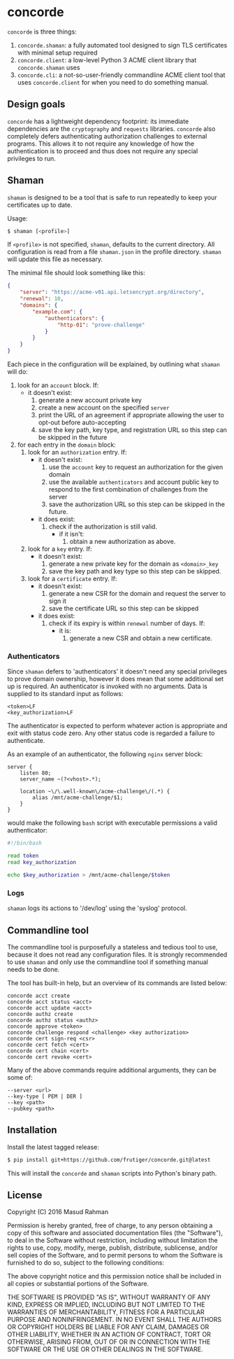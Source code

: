 # concorde

`concorde` is three things:

1. `concorde.shaman`: a fully automated tool designed to sign TLS certificates
   with minimal setup required
2. `concorde.client`: a low-level Python 3 ACME client library that
   `concorde.shaman` uses
3. `concorde.cli`: a not-so-user-friendly commandline ACME client tool that
   uses `concorde.client` for when you need to do something manual.

## Design goals

`concorde` has a lightweight dependency footprint: its immediate dependencies
are the `cryptography` and `requests` libraries.  `concorde` also completely
defers authenticating authorization challenges to external programs.  This
allows it to not require any knowledge of how the authentication is to proceed
and thus does not require any special privileges to run.

## Shaman

`shaman` is designed to be a tool that is safe to run repeatedly to keep your
certificates up to date.

Usage:

```sh
$ shaman [<profile>]
```

If `<profile>` is not specified, `shaman`, defaults to the current directory.
All configuration is read from a file `shaman.json` in the profile directory.
`shaman` will update this file as necessary.

The minimal file should look something like this:

```json
{
    "server": "https://acme-v01.api.letsencrypt.org/directory",
    "renewal": 10,
    "domains": {
        "example.com": {
            "authenticators": {
                "http-01": "prove-challenge"
            }
        }
    }
}
```

Each piece in the configuration will be explained, by outlining what `shaman`
will do:

1. look for an `account` block.  If:
    * it doesn't exist:
        1. generate a new account private key
        2. create a new account on the specified `server`
        3. print the URL of an agreement if appropriate allowing the user to
           opt-out before auto-accepting
        4. save the key path, key type, and registration URL so this step can be
           skipped in the future
2. for each entry in the `domain` block:
    1. look for an `authorization` entry.  If:
        * it doesn't exist:
            1. use the `account` key to request an authorization for the given
               domain
            2. use the available `authenticators` and account public key to
               respond to the first combination of challenges from the server
            3. save the authorization URL so this step can be skipped in the
               future.
        * it does exist:
            1.  check if the authorization is still valid.
                * if it isn't:
                    1. obtain a new authorization as above.
    2. look for a `key` entry.  If:
        * it doesn't exist:
            1. generate a new private key for the domain as `<domain>_key`
            2. save the key path and key type so this step can be skipped.
    3. look for a `certificate` entry.  If:
        * it doesn't exist:
            1. generate a new CSR for the domain and request the server to sign
               it
            2. save the certificate URL so this step can be skipped
        * it does exist:
            1. check if its expiry is within `renewal` number of days.  If:
                * it is:
                    1. generate a new CSR and obtain a new certificate.

### Authenticators

Since `shaman` defers to 'authenticators' it doesn't need any special
privileges to prove domain ownership, however it does mean that some additional
set up is required.  An authenticator is invoked with no arguments.  Data is
supplied to its standard input as follows:

```
<token>LF
<key_authorization>LF
```

The authenticator is expected to perform whatever action is appropriate and
exit with status code zero.  Any other status code is regarded a failure to
authenticate.

As an example of an authenticator, the following `nginx` server block:

```
server {
    listen 80;
    server_name ~(?<vhost>.*);

    location ~\/\.well-known\/acme-challenge\/(.*) {
        alias /mnt/acme-challenge/$1;
    }
}
```

would make the following `bash` script with executable permissions a valid
authenticator:

```bash
#!/bin/bash

read token
read key_authorization

echo $key_authorization > /mnt/acme-challenge/$token
```

### Logs

`shaman` logs its actions to '/dev/log' using the 'syslog' protocol.

## Commandline tool

The commandline tool is purposefully a stateless and tedious tool to use,
because it does not read any configuration files.  It is strongly recommended
to use `shaman` and only use the commandline tool if something manual needs to
be done.

The tool has built-in help, but an overview of its commands are listed below:

```
concorde acct create
concorde acct status <acct>
concorde acct update <acct>
concorde authz create
concorde authz status <authz>
concorde approve <token>
concorde challenge respond <challenge> <key authorization>
concorde cert sign-req <csr>
concorde cert fetch <cert>
concorde cert chain <cert>
concorde cert revoke <cert>
```

Many of the above commands require additional arguments, they can be some of:

```
--server <url>
--key-type [ PEM | DER ]
--key <path>
--pubkey <path>
```

## Installation

Install the latest tagged release:

```bash
$ pip install git+https://github.com/frutiger/concorde.git@latest
```

This will install the `concorde` and `shaman` scripts into Python's binary
path.

## License

Copyright (C) 2016 Masud Rahman

Permission is hereby granted, free of charge, to any person obtaining a copy of
this software and associated documentation files (the "Software"), to deal in
the Software without restriction, including without limitation the rights to
use, copy, modify, merge, publish, distribute, sublicense, and/or sell copies
of the Software, and to permit persons to whom the Software is furnished to do
so, subject to the following conditions:

The above copyright notice and this permission notice shall be included in all
copies or substantial portions of the Software.

THE SOFTWARE IS PROVIDED "AS IS", WITHOUT WARRANTY OF ANY KIND, EXPRESS OR
IMPLIED, INCLUDING BUT NOT LIMITED TO THE WARRANTIES OF MERCHANTABILITY,
FITNESS FOR A PARTICULAR PURPOSE AND NONINFRINGEMENT. IN NO EVENT SHALL THE
AUTHORS OR COPYRIGHT HOLDERS BE LIABLE FOR ANY CLAIM, DAMAGES OR OTHER
LIABILITY, WHETHER IN AN ACTION OF CONTRACT, TORT OR OTHERWISE, ARISING FROM,
OUT OF OR IN CONNECTION WITH THE SOFTWARE OR THE USE OR OTHER DEALINGS IN THE
SOFTWARE.


